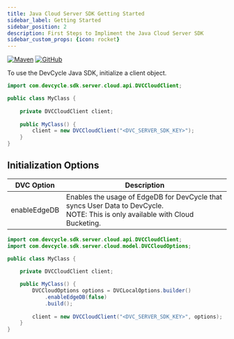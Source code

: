 ```yaml
---
title: Java Cloud Server SDK Getting Started
sidebar_label: Getting Started
sidebar_position: 2
description: First Steps to Impliment the Java Cloud Server SDK
sidebar_custom_props: {icon: rocket}
---
```


[![Maven](https://badgen.net/maven/v/maven-central/com.devcycle/java-server-sdk)](https://search.maven.org/artifact/com.devcycle/java-server-sdk)
[![GitHub](https://img.shields.io/github/stars/devcyclehq/java-server-sdk.svg?style=social&label=Star&maxAge=2592000)](https://github.com/DevCycleHQ/java-server-sdk)


To use the DevCycle Java SDK, initialize a client object. 

```java
import com.devcycle.sdk.server.cloud.api.DVCCloudClient;

public class MyClass {
    
    private DVCCloudClient client;
    
    public MyClass() {
        client = new DVCCloudClient("<DVC_SERVER_SDK_KEY>");
    }
}
```

## Initialization Options

| DVC Option | Description |
| --- | ----------- |
| enableEdgeDB | Enables the usage of EdgeDB for DevCycle that syncs User Data to DevCycle. <br />NOTE: This is only available with Cloud Bucketing. |

```java
import com.devcycle.sdk.server.cloud.api.DVCCloudClient;
import com.devcycle.sdk.server.cloud.model.DVCCloudOptions;

public class MyClass {
    
    private DVCCloudClient client;

    public MyClass() {
        DVCCloudOptions options = DVCLocalOptions.builder()
            .enableEdgeDB(false)
            .build();
        
        client = new DVCCloudClient("<DVC_SERVER_SDK_KEY>", options);
    }
}
```
